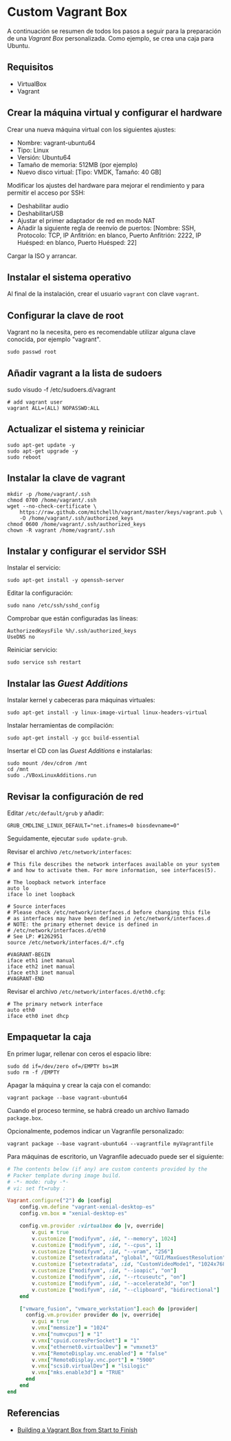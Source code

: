 # Custom Vagrant Box

A continuación se resumen de todos los pasos a seguir para la preparación de una *Vagrant Box* personalizada. Como ejemplo, se crea una caja para Ubuntu.

## Requisitos

- VirtualBox
- Vagrant

## Crear la máquina virtual y configurar el hardware

Crear una nueva máquina virtual con los siguientes ajustes:

* Nombre: vagrant-ubuntu64
* Tipo: Linux
* Versión: Ubuntu64
* Tamaño de memoria: 512MB (por ejemplo)
* Nuevo disco virtual: [Tipo: VMDK, Tamaño: 40 GB]

Modificar los ajustes del hardware para mejorar el rendimiento y para permitir el acceso por SSH:

* Deshabilitar audio
* DeshabilitarUSB
* Ajustar el primer adaptador de red en modo NAT
* Añadir la siguiente regla de reenvío de puertos: [Nombre: SSH, Protocolo: TCP, IP Anfitrión: en blanco, Puerto Anfitrión: 2222, IP Huésped: en blanco, Puerto Huésped: 22]

Cargar la ISO y arrancar.

## Instalar el sistema operativo

Al final de la instalación, crear el usuario `vagrant` con clave `vagrant`.

## Configurar la clave de root

Vagrant no la necesita, pero es recomendable utilizar alguna clave conocida, por ejemplo "vagrant".

    sudo passwd root

## Añadir vagrant a la lista de sudoers

sudo visudo -f /etc/sudoers.d/vagrant

    # add vagrant user
    vagrant ALL=(ALL) NOPASSWD:ALL

## Actualizar el sistema y reiniciar

    sudo apt-get update -y
    sudo apt-get upgrade -y
    sudo reboot

## Instalar la clave de vagrant

    mkdir -p /home/vagrant/.ssh
    chmod 0700 /home/vagrant/.ssh
    wget --no-check-certificate \
        https://raw.github.com/mitchellh/vagrant/master/keys/vagrant.pub \
        -O /home/vagrant/.ssh/authorized_keys
    chmod 0600 /home/vagrant/.ssh/authorized_keys
    chown -R vagrant /home/vagrant/.ssh

## Instalar y configurar el servidor SSH

Instalar el servicio:

    sudo apt-get install -y openssh-server

Editar la configuración:

    sudo nano /etc/ssh/sshd_config

Comprobar que están configuradas las líneas:

    AuthorizedKeysFile %h/.ssh/authorized_keys
    UseDNS no

Reiniciar servicio:

    sudo service ssh restart

## Instalar las *Guest Additions*

Instalar kernel y cabeceras para máquinas virtuales:

    sudo apt-get install -y linux-image-virtual linux-headers-virtual

Instalar herramientas de compilación:

    sudo apt-get install -y gcc build-essential

Insertar el CD con las *Guest Additions* e instalarlas:

    sudo mount /dev/cdrom /mnt 
    cd /mnt
    sudo ./VBoxLinuxAdditions.run

## Revisar la configuración de red

Editar `/etc/default/grub` y añadir:

~~~
GRUB_CMDLINE_LINUX_DEFAULT="net.ifnames=0 biosdevname=0"
~~~

Seguidamente, ejecutar `sudo update-grub`.

Revisar el archivo `/etc/network/interfaces`:

~~~
# This file describes the network interfaces available on your system
# and how to activate them. For more information, see interfaces(5).

# The loopback network interface
auto lo
iface lo inet loopback

# Source interfaces
# Please check /etc/network/interfaces.d before changing this file
# as interfaces may have been defined in /etc/network/interfaces.d
# NOTE: the primary ethernet device is defined in
# /etc/network/interfaces.d/eth0
# See LP: #1262951
source /etc/network/interfaces.d/*.cfg

#VAGRANT-BEGIN
iface eth1 inet manual
iface eth2 inet manual
iface eth3 inet manual
#VAGRANT-END
~~~

Revisar el archivo `/etc/network/interfaces.d/eth0.cfg`:

~~~
# The primary network interface
auto eth0
iface eth0 inet dhcp
~~~

## Empaquetar la caja

En primer lugar, rellenar con ceros el espacio libre:

    sudo dd if=/dev/zero of=/EMPTY bs=1M
    sudo rm -f /EMPTY

Apagar la máquina y crear la caja con el comando:

    vagrant package --base vagrant-ubuntu64

Cuando el proceso termine, se habrá creado un archivo llamado `package.box`.

Opcionalmente, podemos indicar un Vagranfile personalizado:

    vagrant package --base vagrant-ubuntu64 --vagrantfile myVagrantfile

Para máquinas de escritorio, un Vagranfile adecuado puede ser el siguiente:

~~~.rb
# The contents below (if any) are custom contents provided by the
# Packer template during image build.
# -*- mode: ruby -*-
# vi: set ft=ruby :

Vagrant.configure("2") do |config|
    config.vm.define "vagrant-xenial-desktop-es"
    config.vm.box = "xenial-desktop-es"

    config.vm.provider :virtualbox do |v, override|
        v.gui = true
        v.customize ["modifyvm", :id, "--memory", 1024]
        v.customize ["modifyvm", :id, "--cpus", 1]
        v.customize ["modifyvm", :id, "--vram", "256"]
        v.customize ["setextradata", "global", "GUI/MaxGuestResolution", "any"]
        v.customize ["setextradata", :id, "CustomVideoMode1", "1024x768x32"]
        v.customize ["modifyvm", :id, "--ioapic", "on"]
        v.customize ["modifyvm", :id, "--rtcuseutc", "on"]
        v.customize ["modifyvm", :id, "--accelerate3d", "on"]
        v.customize ["modifyvm", :id, "--clipboard", "bidirectional"]
    end

    ["vmware_fusion", "vmware_workstation"].each do |provider|
      config.vm.provider provider do |v, override|
        v.gui = true
        v.vmx["memsize"] = "1024"
        v.vmx["numvcpus"] = "1"
        v.vmx["cpuid.coresPerSocket"] = "1"
        v.vmx["ethernet0.virtualDev"] = "vmxnet3"
        v.vmx["RemoteDisplay.vnc.enabled"] = "false"
        v.vmx["RemoteDisplay.vnc.port"] = "5900"
        v.vmx["scsi0.virtualDev"] = "lsilogic"
        v.vmx["mks.enable3d"] = "TRUE"
      end
    end
end
~~~


## Referencias

- [Building a Vagrant Box from Start to Finish](https://blog.engineyard.com/2014/building-a-vagrant-box)